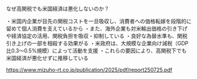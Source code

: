 

なぜ高関税でも米国経済は悪化しないのか？

・米国内企業が目先の関税コストを一旦吸収し、消費者への価格転嫁を段階的に留めて個人消費を支えているから
・また、海外企業も対米輸出価格の引き下げや経済協定の活用、関税負担を吸収・抑制している
・良好な為替水準も、関税引き上げの一部を相殺する効果がる
・米政府は、大規模な企業向け減税（GDP比0.3～0.5%規模）によって活動を支援
・これらの要因により、高関税下でも米国経済が悪化せずに推移している

https://www.mizuho-rt.co.jp/publication/2025/pdf/report250725.pdf